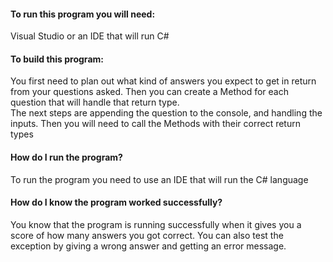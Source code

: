 #### To run this program you will need:
Visual Studio or an IDE that will run C#

#### To build this program:
You first need to plan out what kind of answers you expect to get in return from your questions asked.
Then you can create a Method for each question that will handle that return type.  
The next steps are appending the question to the console, and handling the inputs.
Then you will need to call the Methods with their correct return types

#### How do I run the program?
To run the program you need to use an IDE that will run the C# language

#### How do I know the program worked successfully?
You know that the program is running successfully when it gives you a score of how many answers you got correct.
You can also test the exception by giving a wrong answer and getting an error message.
